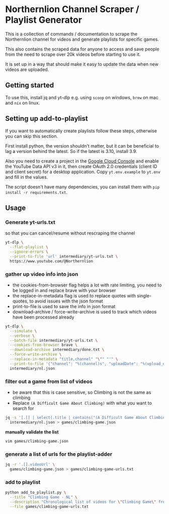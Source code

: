 # Northernlion Channel Scraper / Playlist Generator
This is a collection of commands / documentation to scrape the Northernlion channel for videos and generate playlists for specific games.

This also contains the scraped data for anyone to access and save people from the need to scrape over 20k videos before starting to use it. 

It is set up in a way that should make it easy to update the data when new videos are uploaded.

## Getting started
To use this, install jq and yt-dlp e.g. using `scoop` on windows, `brew` on mac and `nix` on linux.  

## Setting up add-to-playlist
If you want to automatically create playlists follow these steps, otherwise you can skip this section.

First install python, the version shouldn't matter, but it can be beneficial to lag a version behind the latest. So if the latest is 3.10, install 3.9.

Also you need to create a project in the [Google Cloud Console](https://console.cloud.google.com/) and enable the YouTube Data API v3 in it, then create OAuth 2.0 credentials (client ID and client secret) for a desktop application. Copy `yt.env.example` to `yt.env` and fill in the values.

The script doesn't have many dependencies, you can install them with `pip install -r requirements.txt`. 

## Usage

### Generate yt-urls.txt
so that you can cancel/resume without rescraping the channel
```bash
yt-dlp \
  --flat-playlist \
  --ignore-errors \
  --print-to-file 'url' intermediary/yt-urls.txt \
  https://www.youtube.com/@Northernlion
```


### gather up video info into json
- the cookies-from-browser flag helps a lot with rate limiting, you need to be logged in and replace brave with your browser
- the replace-in-metadata flag is used to replace quotes with single-quotes, to avoid issues with the json format
- print-to-file is used to save the info in json format
- download-archive / force-write-archive is used to track which videos have been processed already
```bash
yt-dlp \
  --simulate \
  --verbose \
  --batch-file intermediary/yt-urls.txt \
  --cookies-from-browser brave \
  --download-archive intermediary/done.txt \
  --force-write-archive \
  --replace-in-metadata "title,channel" "\"" "'" \
  --print-to-file '{"channel": "%(channel)s", "uploadDate": "%(upload_date)sT%(epoch-3600>%H%M%S)s", "videoUrl": "%(webpage_url)s", "title": "%(title)s"}' \
  intermediary/nl.json
```

### filter out a game from list of videos 
- be aware that this is case sensitive, so Climbing is not the same as climbing
- Replace `(A Difficult Game About Climbing)` with what you want to search for
```bash
jq -s '[.[] | select(.title | contains("(A Difficult Game About Climbing)"))] | sort_by(.uploadDate)' \
  intermediary/nl.json > games/climbing-game.json
```
**manually validate the list**
```bash
vim games/climbing-game.json
```

### generate a list of urls for the playlist-adder
```bash
jq -r '.[].videoUrl' \
  games/climbing-game.json > games/climbing-game-urls.txt
```
### add to playlist

```bash
python add_to_playlist.py \
  --title "Climbing Game - NL" \
  --description "Chronological list of videos for \"Climbing Game\" from Northernlion (NL)" \
  --file games/climbing-game-urls.txt

```

